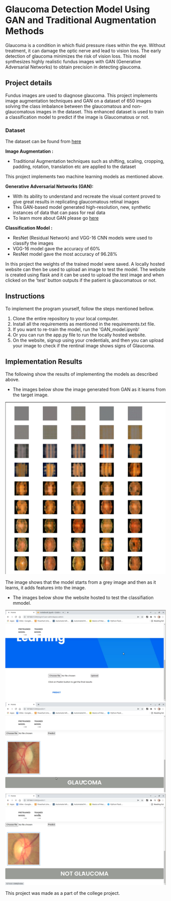 # Glaucoma Detection Model Using GAN and Traditional Augmentation Methods
Glaucoma is a condition in which fluid pressure rises within the eye. Without treatment, it can damage the optic nerve and lead to vision loss. The early detection of glaucoma minimizes the risk of vision loss. This model synthesizes highly realistic fundus images with GAN (Generative Adversarial Networks) to obtain precision in detecting glaucoma.

## Project details
Fundus images are used to diagnose glaucoma. This project implements image augmentation techniques and GAN on a dataset of 650 images solving the class imbalance between the glaucomatous and non-glaucomatous images in the dataset. This enhanced dataset is used to train a classification model to predict if the image is Glaucomatous or not.

### Dataset
The dataset can be found from [here](https://www.kaggle.com/sshikamaru/glaucoma-detection)

**Image Augmentation :**
* Traditional Augmentation techniques such as shifting, scaling, cropping, padding, rotation, translation etc are applied to the dataset
  
This project implements two machine learning models as mentioned above.

**Generative Adversarial Networks (GAN):**
*   With its ability to understand and recreate the visual content proved to give great results in replicating glaucomatous retinal images
*   This GAN-based model generated high-resolution, new, synthetic instances of data that can pass for real data 
*   To learn more about GAN please go [here](https://developers.google.com/machine-learning/gan)

**Classification Model :**
* ResNet (Residual Network) and VGG-16 CNN models were used to classify the images
* VGG-16 model gave the accuracy of 60%
* ResNet model gave the most accuracy of 96.28%

In this project the weights of the trained model were saved. 
A locally hosted website can then be used to upload an image to test the model. 
The website is created using flask and it can be used to upload the test image and when clicked on the 'test' button outputs if the patient is glaucomatous or not.


## Instructions

To implement the program yourself, follow the steps mentioned bellow.

1. Clone the entire repository to your local computer.
2. Install all the requirements as mentioned in the requirements.txt file.
3. If you want to re-train the model, run the 'GAN_model.ipynb'
4. Or you can run the app.py file to run the locally hosted website.
5. On the website, signup using your credentials, and then you can upload your image to check if the rentinal image shows signs of Glaucoma.


## Implementation Results

The following show the results of implementing the models as described above.

* The images below show the image generated from GAN as it learns from the target image.

![Image of the GAN testing](/GAN_test.png)

The image shows that the model starts from a grey image and then as it learns, it adds features into the image.

* The images below show the website hosted to test the classifiation mmodel.

![Image of the classification model](/test_1.png)
![Image of the classification model](/test_2.png)
![Image of the classification model](/test_3.png)



This project was made as a part of the college project.
